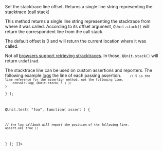 <?xml version="1.0"?>
<?xml-stylesheet type="text/xsl" href="../entries2html.xsl" ?>
<entry type="method" name="QUnit.stack" return="String">
	<title>QUnit.stack()</title>
	<signature>
		<argument name="offset" type="Number" optional="true" default="0">
			<desc>Set the stacktrace line offset.</desc>
		</argument>
	</signature>
	<desc>Returns a single line string representing the stacktrace (call stack)</desc>
	<longdesc>
		<p>This method returns a single line string representing the stacktrace from where it was called. According to its offset argument, <code>QUnit.stack()</code> will return the correspondent line from the call stack.</p>
		<p>The default offset is 0 and will return the current location where it was called.</p>
		<p>Not all <a href="https://developer.mozilla.org/en-US/docs/Web/JavaScript/Reference/Global_Objects/Error/Stack#Browser_compatibility">browsers support retrieving stracktraces</a>. In those, <code>QUnit.stack()</code> will return <code>undefined</code>.</p>
	</longdesc>
	<example>
		<desc>
			The stacktrace line can be used on custom assertions and reporters. The following example <a href="/QUnit.log/">logs</a> the line of each passing assertion.
		</desc>
		<code><![CDATA[
QUnit.log( function( details ) {
	if ( details.result ) {

		// 5 is the line reference for the assertion method, not the following line.
		console.log( QUnit.stack( 5 ) );
	}
} );

QUnit.test( "foo", function( assert ) {

	// the log callback will report the position of the following line.
	assert.ok( true );
} );
]]></code>
	</example>
	<category slug="config"/>
</entry>
